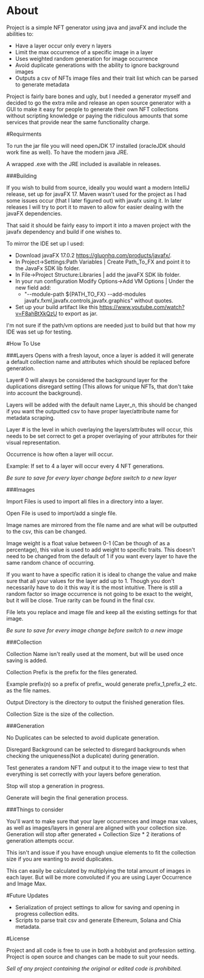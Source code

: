 # About

Project is a simple NFT generator using java and javaFX and include the abilities to:

- Have a layer occur only every n layers
- Limit the max occurrence of a specific image in a layer
- Uses weighted random generation for image occurrence
- Avoid duplicate generations with the ability to ignore background images
- Outputs a csv of NFTs image files and their trait list which can be parsed to generate metadata

Project is fairly bare bones and ugly, but I needed a generator myself and decided to go the extra mile and release an open 
source generator with a GUI to make it easy for people to generate their own NFT collections without scripting knowledge 
or paying the ridiculous amounts that some services that provide near the same functionality charge.

#Requirments

To run the jar file you will need openJDK 17 installed (oracleJDK should work fine as well). To have the modern java JRE.

A wrapped .exe with the JRE included is available in releases.

###Building

If you wish to build from source, ideally you would want a modern IntelliJ release, set up for javaFX 17. Maven wasn't used 
for the project as I had some issues occur (that I later figured out) with javafx using it. In later releases I will
try to port it to maven to allow for easier dealing with the javaFX dependencies.

That said it should be fairly easy to import it into a maven project with the javafx dependency and build if one wishes to.

To mirror the IDE set up I used:

- Download javaFX 17.0.2  https://gluonhq.com/products/javafx/.
- In Project->Settings:Path Variables | Create Path_To_FX and point it to the JavaFx SDK lib folder.
- In File->Project Structure:Libraries | add the javaFX SDK lib folder.
- In your run configuration Modify Options->Add VM Options | Under the new field add: 
  - "--module-path ${PATH_TO_FX} --add-modules javafx.fxml,javafx.controls,javafx.graphics" without quotes.
- Set up your build artifact like this https://www.youtube.com/watch?v=F8ahBtXkQzU to export as jar.

I'm not sure if the path/vm options are needed just to build but that how my IDE was set up for testing.


#How To Use

###Layers
Opens with a fresh layout, once a layer is added it will generate a default collection name and attributes which should be
replaced before generation.

Layer# 0 will always be considered the background layer for the duplications disregard setting (This allows for unique NFTs, 
that don't take into account the background).

Layers will be added with the default name Layer_n, this should be changed if you want the outputted csv to have proper 
layer/attribute name for metadata scraping.

Layer # is the level in which overlaying the layers/attributes will occur, this needs to be set correct to get a proper 
overlaying of your attributes for their visual representation.

Occurrence is how often a layer will occur. 

Example: If set to 4 a layer will occur every 4 NFT generations.

*Be sure to save for every layer change before switch to a new layer*

###Images

Import Files is used to import all files in a directory into a layer.

Open File is used to import/add a single file.

Image names are mirrored from the file name and are what will be outputted to the csv, this can be changed.

Image weight is a float value between 0-1 (Can be though of as a percentage), this value is used to add weight to specific 
traits. This doesn't need to be changed from the default of 1 if you want every layer to have the same random chance of 
occurring.

If you want to have a specific ration it is ideal to change the value and make sure that all your values for the layer add 
up to 1. Though you don't necessarily have to do it this way it is the most intuitive. There is still a random factor so
image occurrence is not going to be exact to the weight, but it will be close. True rarity can be found in the final csv.

File lets you replace and image file and keep all the existing settings for that image.

*Be sure to save for every image change before switch to a new image*

###Collection

Collection Name isn't really used at the moment, but will be used once saving is added.

Collection Prefix is the prefix for the files generated.

Example prefix(n) so a prefix of prefix_ would generate prefix_1,prefix_2 etc. as the file names.

Output Directory is the directory to output the finished generation files.

Collection Size is the size of the collection.

###Generation

No Duplicates can be selected to avoid duplicate generation.

Disregard Background can be selected to disregard backgrounds when checking the uniqueness(Not a duplicate) during generation.

Test generates a random NFT and output it to the image view to test that everything is set correctly with your layers before 
generation.

Stop will stop a generation in progress.

Generate will begin the final generation process.

###Things to consider

You'll want to make sure that your layer occurrences and image max values, as well as images/layers in general are aligned
with your collection size. Generation will stop after generated + Collection Size * 2 iterations of generation attempts occur.

This isn't and issue if you have enough unqiue elements to fit the collection size if you are wanting to avoid duplicates.

This can easily be calculated by multiplying the total amount of images in each layer. But will be more convoluted if you
are using Layer Occurrence and Image Max.

#Future Updates

- Serialization of project settings to allow for saving and opening in progress collection edits.
- Scripts to parse trait csv and generate Ethereum, Solana and Chia metadata.


#License 

Project and all code is free to use in both a hobbyist and profession setting. Project is open source and changes can be 
made to suit your needs.

*Sell of any project containing the original or edited code is prohibited.*





